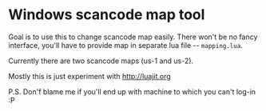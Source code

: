 Windows scancode map tool
=========================

Goal is to use this to change scancode map easily.
There won't be no fancy interface, you'll have to provide
map in separate lua file -- `mapping.lua`.

Currently there are two scancode maps (us-1 and us-2).

Mostly this is just experiment with http://luajit.org

P.S. Don'f blame me if you'll end up with machine to which you can't log-in :P
